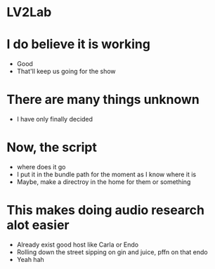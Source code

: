 # LV2Lab

# I do believe it is working
* Good
* That'll keep us going for the show

# There are many things unknown
* I have only finally decided 

# Now, the script
* where does it go
* I put it in the bundle path for the moment as I know where it is
* Maybe, make a directroy in the home for them or something


# This makes doing audio research alot easier
* Already exist good host like Carla or Endo
* Rolling down the street sipping on gin and juice, pffn on that endo
* Yeah hah

